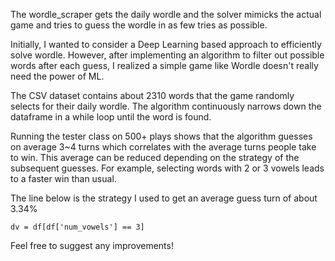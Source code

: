 The wordle_scraper gets the daily wordle and the solver mimicks the actual game and tries to guess the wordle in as few tries as possible.

Initially, I wanted to consider a Deep Learning based approach to efficiently solve wordle. However, after implementing an algorithm to filter out possible words after each guess, I realized a simple game like Wordle doesn't really need the power of ML.

The CSV dataset contains about 2310 words that the game randomly selects for their daily wordle. The algorithm continuously narrows down the dataframe in a while loop until the word is found.

Running the tester class on 500+ plays shows that the algorithm guesses on average 3~4 turns which correlates with the average turns people take to win.
This average can be reduced depending on the strategy of the subsequent guesses. For example, selecting words with 2 or 3 vowels leads to a faster win than usual.

The line below is the strategy I used to get an average guess turn of about 3.34%
```
dv = df[df['num_vowels'] == 3]
```

Feel free to suggest any improvements!
